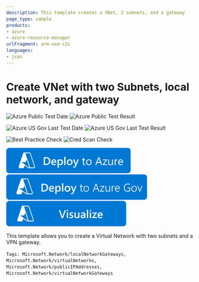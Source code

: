 ```yaml
---
description: This template creates a VNet, 2 subnets, and a gateway
page_type: sample
products:
- azure
- azure-resource-manager
urlFragment: arm-asm-s2s
languages:
- json
---
```

# Create VNet with two Subnets, local network, and gateway

![Azure Public Test Date](https://azurequickstartsservice.blob.core.windows.net/badges/demos/arm-asm-s2s/PublicLastTestDate.svg)
![Azure Public Test Result](https://azurequickstartsservice.blob.core.windows.net/badges/demos/arm-asm-s2s/PublicDeployment.svg)

![Azure US Gov Last Test Date](https://azurequickstartsservice.blob.core.windows.net/badges/demos/arm-asm-s2s/FairfaxLastTestDate.svg)
![Azure US Gov Last Test Result](https://azurequickstartsservice.blob.core.windows.net/badges/demos/arm-asm-s2s/FairfaxDeployment.svg)

![Best Practice Check](https://azurequickstartsservice.blob.core.windows.net/badges/demos/arm-asm-s2s/BestPracticeResult.svg)
![Cred Scan Check](https://azurequickstartsservice.blob.core.windows.net/badges/demos/arm-asm-s2s/CredScanResult.svg)

[![Deploy To Azure](https://raw.githubusercontent.com/Azure/azure-quickstart-templates/master/1-CONTRIBUTION-GUIDE/images/deploytoazure.svg?sanitize=true)](https://portal.azure.com/#create/Microsoft.Template/uri/https%3A%2F%2Fraw.githubusercontent.com%2FAzure%2Fazure-quickstart-templates%2Fmaster%2Fdemos%2Farm-asm-s2s%2Fazuredeploy.json)
[![Deploy To Azure US Gov](https://raw.githubusercontent.com/Azure/azure-quickstart-templates/master/1-CONTRIBUTION-GUIDE/images/deploytoazuregov.svg?sanitize=true)](https://portal.azure.us/#create/Microsoft.Template/uri/https%3A%2F%2Fraw.githubusercontent.com%2FAzure%2Fazure-quickstart-templates%2Fmaster%2Fdemos%2Farm-asm-s2s%2Fazuredeploy.json)
[![Visualize](https://raw.githubusercontent.com/Azure/azure-quickstart-templates/master/1-CONTRIBUTION-GUIDE/images/visualizebutton.svg?sanitize=true)](http://armviz.io/#/?load=https%3A%2F%2Fraw.githubusercontent.com%2FAzure%2Fazure-quickstart-templates%2Fmaster%2Fdemos%2Farm-asm-s2s%2Fazuredeploy.json)

This template allows you to create a Virtual Network with two subnets and a VPN gateway.

`Tags: Microsoft.Network/localNetworkGateways, Microsoft.Network/virtualNetworks, Microsoft.Network/publicIPAddresses, Microsoft.Network/virtualNetworkGateways`
